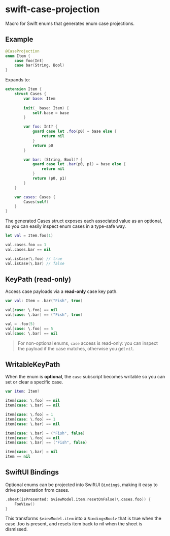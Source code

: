 # swift-case-projection

Macro for Swift enums that generates enum case projections.

## Example

```swift
@CaseProjection
enum Item {
    case foo(Int)
    case bar(String, Bool)
}
```

Expands to:

```swift
extension Item {
    struct Cases {
        var base: Item
        
        init(_ base: Item) {
            self.base = base
        }

        var foo: Int? {
            guard case let .foo(p0) = base else {
                return nil
            }
            return p0
        }

        var bar: (String, Bool)? {
            guard case let .bar(p0, p1) = base else {
                return nil
            }
            return (p0, p1)
        }
    }

    var cases: Cases {
        Cases(self)
    }
}
```

The generated Cases struct exposes each associated value as an optional, so you can easily inspect enum cases in a type-safe way.

```swift
let val = Item.foo(1)

val.cases.foo == 1
val.cases.bar == nil

val.isCase(\.foo) // true
val.isCase(\.bar) // false
```

## KeyPath (read-only)

Access case payloads via a **read-only** case key path.

```swift
var val: Item = .bar("Fish", true)

val[case: \.foo] == nil
val[case: \.bar] == ("Fish", true)

val = .foo(5)
val[case: \.foo] == 5
val[case: \.bar] == nil
```

> For non-optional enums, `case` access is read-only: you can inspect the payload if the case matches, otherwise you get `nil`.

## WritableKeyPath

When the enum is **optional**, the `case` subscript becomes writable so you can set or clear a specific case.

```swift
var item: Item?

item[case: \.foo] == nil
item[case: \.bar] == nil

item[case: \.foo] = 1
item[case: \.foo] == 1
item[case: \.bar] == nil

item[case: \.bar] = ("Fish", false)
item[case: \.foo] == nil
item[case: \.bar] == ("Fish", false)

item[case: \.bar] = nil
item == nil
```

## SwiftUI Bindings

Optional enums can be projected into SwiftUI `Binding`s, making it easy to drive presentation from cases.

```swift
.sheet(isPresented: $viewModel.item.resetOnFalse(\.cases.foo)) {
    FooView()
}
```

This transforms `$viewModel.item` into a `Binding<Bool>` that is true when the case .foo is present, and resets item back to nil when the sheet is dismissed.

